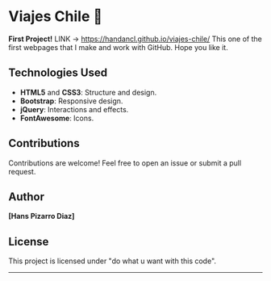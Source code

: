 # Viajes Chile 🌄

**First Project!** LINK -> https://handancl.github.io/viajes-chile/
This one of the first webpages that I make and work with GitHub. Hope you like it.

## Technologies Used

- **HTML5** and **CSS3**: Structure and design.
- **Bootstrap**: Responsive design.
- **jQuery**: Interactions and effects.
- **FontAwesome**: Icons.

## Contributions

Contributions are welcome! Feel free to open an issue or submit a pull request.

## Author

**[Hans Pizarro Diaz]**

## License

This project is licensed under "do what u want with this code".

---